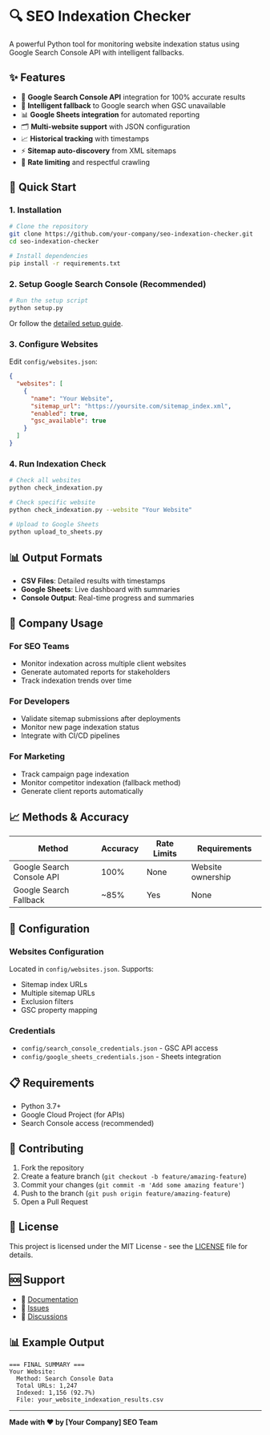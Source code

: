 # 🔍 SEO Indexation Checker

A powerful Python tool for monitoring website indexation status using Google Search Console API with intelligent fallbacks.

## ✨ Features

- 🎯 **Google Search Console API** integration for 100% accurate results
- 🔄 **Intelligent fallback** to Google search when GSC unavailable
- 📊 **Google Sheets integration** for automated reporting
- 🗂️ **Multi-website support** with JSON configuration
- 📈 **Historical tracking** with timestamps
- ⚡ **Sitemap auto-discovery** from XML sitemaps
- 🚀 **Rate limiting** and respectful crawling

## 🚀 Quick Start

### 1. Installation

```bash
# Clone the repository
git clone https://github.com/your-company/seo-indexation-checker.git
cd seo-indexation-checker

# Install dependencies
pip install -r requirements.txt
```

### 2. Setup Google Search Console (Recommended)

```bash
# Run the setup script
python setup.py
```

Or follow the [detailed setup guide](docs/SETUP.md).

### 3. Configure Websites

Edit `config/websites.json`:

```json
{
  "websites": [
    {
      "name": "Your Website",
      "sitemap_url": "https://yoursite.com/sitemap_index.xml",
      "enabled": true,
      "gsc_available": true
    }
  ]
}
```

### 4. Run Indexation Check

```bash
# Check all websites
python check_indexation.py

# Check specific website
python check_indexation.py --website "Your Website"

# Upload to Google Sheets
python upload_to_sheets.py
```

## 📊 Output Formats

- **CSV Files**: Detailed results with timestamps
- **Google Sheets**: Live dashboard with summaries
- **Console Output**: Real-time progress and summaries

## 🏢 Company Usage

### For SEO Teams
- Monitor indexation across multiple client websites
- Generate automated reports for stakeholders
- Track indexation trends over time

### For Developers
- Validate sitemap submissions after deployments
- Monitor new page indexation status
- Integrate with CI/CD pipelines

### For Marketing
- Track campaign page indexation
- Monitor competitor indexation (fallback method)
- Generate client reports automatically

## 📈 Methods & Accuracy

| Method | Accuracy | Rate Limits | Requirements |
|--------|----------|-------------|--------------|
| Google Search Console API | 100% | None | Website ownership |
| Google Search Fallback | ~85% | Yes | None |

## 🔧 Configuration

### Websites Configuration
Located in `config/websites.json`. Supports:
- Sitemap index URLs
- Multiple sitemap URLs
- Exclusion filters
- GSC property mapping

### Credentials
- `config/search_console_credentials.json` - GSC API access
- `config/google_sheets_credentials.json` - Sheets integration

## 📋 Requirements

- Python 3.7+
- Google Cloud Project (for APIs)
- Search Console access (recommended)

## 🤝 Contributing

1. Fork the repository
2. Create a feature branch (`git checkout -b feature/amazing-feature`)
3. Commit your changes (`git commit -m 'Add some amazing feature'`)
4. Push to the branch (`git push origin feature/amazing-feature`)
5. Open a Pull Request

## 📄 License

This project is licensed under the MIT License - see the [LICENSE](LICENSE) file for details.

## 🆘 Support

- 📖 [Documentation](docs/)
- 🐛 [Issues](https://github.com/your-company/seo-indexation-checker/issues)
- 💬 [Discussions](https://github.com/your-company/seo-indexation-checker/discussions)

## 📊 Example Output

```
=== FINAL SUMMARY ===
Your Website:
  Method: Search Console Data
  Total URLs: 1,247
  Indexed: 1,156 (92.7%)
  File: your_website_indexation_results.csv
```

---

**Made with ❤️ by [Your Company] SEO Team**